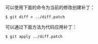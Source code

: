 可以使用下面的命令为当前的修改创建补丁：

```shell
$ git diff > ../diff.patch
```

可以通过下面方法为代码应用补丁：

```shell
$ git apply ../diff.patch
```

